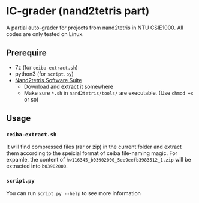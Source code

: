 # IC-grader (nand2tetris part)

A partial auto-grader for projects from nand2tetris in NTU CSIE1000. All codes are only tested on Linux.

## Prerequire

- 7z (for `ceiba-extract.sh`)
- python3 (for `script.py`)
- [Nand2tetris Software Suite](https://www.nand2tetris.org/software)
    - Download and extract it somewhere
    - Make sure `*.sh` in `nand2tetris/tools/` are executable. (Use `chmod +x` or so)

## Usage

### `ceiba-extract.sh`

It will find compressed files (rar or zip) in the current folder and extract them according to the speicial format of ceiba file-naming magic.
For expamle, the content of `hw116345_b03902000_5ee9eefb3983512_1.zip` will be extracted into `b03902000`.

### `script.py`

You can run `script.py --help` to see more information
